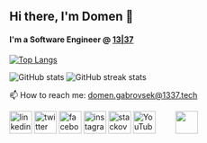 ## Hi there, I'm Domen 👋

#### I'm a Software Engineer @ [13|37](https://1337.tech/)

[![Top Langs](https://github-readme-stats.vercel.app/api/top-langs/?username=domengabrovsek&layout=compact&langs_count=20&bg_color=0C0C91&text_color=05E273&title_color=05E273&border_color=05E273&custom_title=Some%20stuff%20I've%20used%20so%20far)](https://github.com/domengabrovsek/github-readme-stats)

![GitHub stats](https://github-readme-stats.vercel.app/api?username=domengabrovsek&count_private&show_icons=true&bg_color=0C0C91&text_color=05E273&title_color=05E273&border_color=05E273) ![GitHub streak stats](https://github-readme-streak-stats.herokuapp.com/?user=domengabrovsek&theme=dark&&date_format=M%20j%5B%2C%20Y%5D&background=0C0C91&border=05E273&ring=198754&fire=198754&currStreakLabel=198754)  

📫 How to reach me: domen.gabrovsek@1337.tech

[<img src='https://oss-tools.1337.services/readmemaker/img/linkedin.svg' alt='linkedin' height='40'>](https://www.linkedin.com/in/domengabrovsek/)  [<img src='https://oss-tools.1337.services/readmemaker/img/twitter.svg' alt='twitter' height='40'>](https://twitter.com/domengabrovsek)  [<img src='https://oss-tools.1337.services/readmemaker/img/facebook.svg' alt='facebook' height='40'>](https://www.facebook.com/domengabrovsek)  [<img src='https://oss-tools.1337.services/readmemaker/img/instagram.svg' alt='instagram' height='40'>](https://www.instagram.com/domengabrovsek/)  [<img src='https://oss-tools.1337.services/readmemaker/img/stackoverflow.svg' alt='stackoverflow' height='40'>](https://stackoverflow.com/users/domengabrovsek)  [<img src='https://oss-tools.1337.services/readmemaker/img/youtube.svg' alt='YouTube' height='40'>](https://www.youtube.com/channel/UCOczf5JZRni6OS0eG6is0rQ)&nbsp;&nbsp;&nbsp;&nbsp;&nbsp;&nbsp;&nbsp;&nbsp;&nbsp;[<img src='https://oss-tools.1337.services/readmemaker/img/Logotype-dark.svg' height='40'>](https://1337.tech/)
